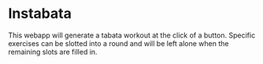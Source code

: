 # Instabata

This webapp will generate a tabata workout at the click of a button. Specific exercises can be slotted into a round and will be left alone when the remaining slots are filled in.